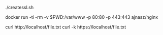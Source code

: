 ./createssl.sh

docker run -ti -rm -v $PWD:/var/www -p 80:80 -p 443:443 ajnasz/nginx

curl http://localhost/file.txt
curl -k https://localhost/file.txt
